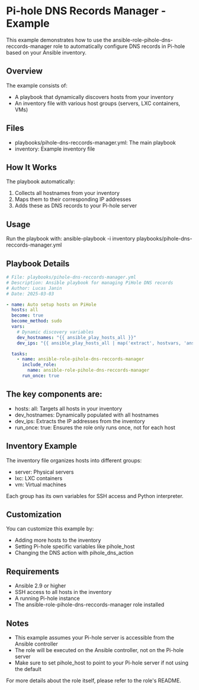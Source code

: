 # Pi-hole DNS Records Manager - Example

This example demonstrates how to use the ⁠ansible-role-pihole-dns-reccords-manager role to automatically configure DNS records in Pi-hole based on your Ansible inventory.

## Overview
The example consists of:
- A playbook that dynamically discovers hosts from your inventory
- An inventory file with various host groups (servers, LXC containers, VMs)

## Files
- ⁠playbooks/pihole-dns-reccords-manager.yml: The main playbook
- ⁠inventory: Example inventory file

## How It Works
The playbook automatically:
1.	Collects all hostnames from your inventory
2.	Maps them to their corresponding IP addresses
3.	Adds these as DNS records to your Pi-hole server

## Usage
Run the playbook with:
ansible-playbook -i inventory playbooks/pihole-dns-reccords-manager.yml

## Playbook Details
```yaml
# File: playbooks/pihole-dns-reccords-manager.yml
# Description: Ansible playbook for managing PiHole DNS records
# Author: Lucas Janin
# Date: 2025-03-03

- name: Auto setup hosts on PiHole
  hosts: all
  become: true
  become_method: sudo
  vars:
    # Dynamic discovery variables
    dev_hostnames: "{{ ansible_play_hosts_all }}"
    dev_ips: "{{ ansible_play_hosts_all | map('extract', hostvars, 'ansible_host') | list }}"

  tasks:
    - name: ansible-role-pihole-dns-reccords-manager
      include_role:
        name: ansible-role-pihole-dns-reccords-manager
      run_once: true
```

## The key components are:

- ⁠hosts: all: Targets all hosts in your inventory
- ⁠dev_hostnames: Dynamically populated with all hostnames
- ⁠dev_ips: Extracts the IP addresses from the inventory
- ⁠run_once: true: Ensures the role only runs once, not for each host

## Inventory Example

The inventory file organizes hosts into different groups:

- ⁠server: Physical servers
- ⁠lxc: LXC containers
- ⁠vm: Virtual machines

Each group has its own variables for SSH access and Python interpreter.

## Customization

You can customize this example by:
- Adding more hosts to the inventory
- Setting Pi-hole specific variables like ⁠pihole_host
- Changing the DNS action with ⁠pihole_dns_action

##  Requirements

- Ansible 2.9 or higher
- SSH access to all hosts in the inventory
- A running Pi-hole instance
- The ⁠ansible-role-pihole-dns-reccords-manager role installed

## Notes

- This example assumes your Pi-hole server is accessible from the Ansible controller
- The role will be executed on the Ansible controller, not on the Pi-hole server
- Make sure to set ⁠pihole_host to point to your Pi-hole server if not using the default

For more details about the role itself, please refer to the role's README.